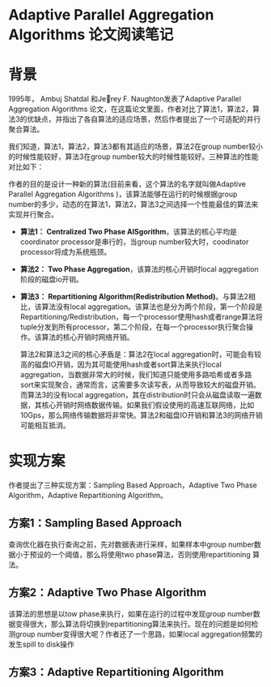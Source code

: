  

# Adaptive Parallel Aggregation Algorithms 论文阅读笔记

# 背景

1995年， Ambuj Shatdal 和Jerey F. Naughton发表了Adaptive Parallel Aggregation Algorithms 论文，在这篇论文里面，作者对比了算法1，算法2，算法3的优缺点，并指出了各自算法的适应场景，然后作者提出了一个可适配的并行聚合算法。

我们知道，算法1，算法2，算法3都有其适应的场景，算法2在group number较小的时候性能较好，算法3在group number较大的时候性能较好。三种算法的性能对比如下：

  
作者的目的是设计一种新的算法\(目前来看，这个算法的名字就叫做Adaptive Parallel Aggregation Algorithms \)，该算法能够在运行的时候根据group number的多少，动态的在算法1，算法2，算法3之间选择一个性能最佳的算法来实现并行聚合。

* **算法1： Centralized Two Phase AlSgorithm**，该算法的核心平均是coordinator processor是串行的，当group number较大时，coodinator processor将成为系统瓶颈。
* **算法2： Two Phase Aggregation**，该算法的核心开销时local aggregation阶段的磁盘io开销。
* **算法3： Repartitioning Algorithm\(Redistribution Method\)**。与算法2相比，该算法没有local aggregation。该算法也是分为两个阶段，第一个阶段是Repartitioning/Redistribution，每一个processor使用hash或者range算法将tuple分发到所有processor，第二个阶段，在每一个processor执行聚合操作。该算法的核心开销时网络开销。



  算法2和算法3之间的核心矛盾是：算法2在local aggregation时，可能会有较高的磁盘IO开销，因为其可能使用hash或者sort算法来执行local aggregation，当数据非常大的时候，我们知道只能使用多路哈希或者多路sort来实现聚合，通常而言，这需要多次读写表，从而导致较大的磁盘开销。而算法3的没有local aggregation，其在distribution时只会从磁盘读取一遍数据，其核心开销时网络数据传输。如果我们假设使用的高速互联网络，比如10Gps，那么网络传输数据将非常快。算法2和磁盘IO开销和算法3的网络开销可能相互抵消。



# 实现方案

作者提出了三种实现方案：Sampling Based Approach，Adaptive Two Phase Algorithm，Adaptive Repartitioning Algorithm。

## 方案1：Sampling Based Approach

查询优化器在执行查询之前，先对数据表进行采样，如果样本中group number数据小于预设的一个阈值，那么将使用two phase算法，否则使用repartitioning 算法。

## 方案2：Adaptive Two Phase Algorithm

  该算法的思想是以tow phase来执行，如果在运行的过程中发现group number数据变得很大，那么算法将切换到repartitioning算法来执行。现在的问题是如何检测group number变得很大呢？作者还了一个思路，如果local aggregation频繁的发生spill to disk操作





























## 方案3：Adaptive Repartitioning Algorithm





